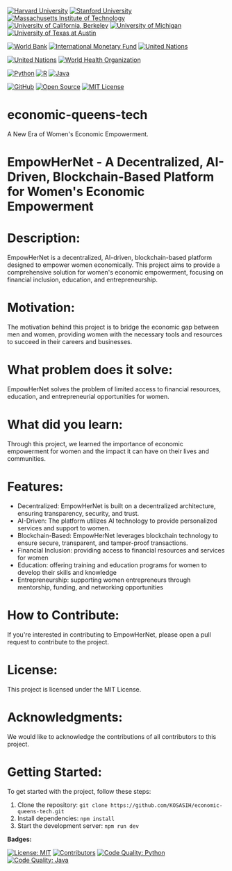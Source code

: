 [![Harvard University](https://img.shields.io/badge/Harvard%20University-Harvard-blue.svg)](https://www.harvard.edu/)
[![Stanford University](https://img.shields.io/badge/Stanford%20University-Stanford-blue.svg)](https://www.stanford.edu/)
[![Massachusetts Institute of Technology](https://img.shields.io/badge/MIT-Massachusetts%20Institute%20of%20Technology-blue.svg)](https://www.mit.edu/)
[![University of California, Berkeley](https://img.shields.io/badge/University%20of%20California%2C%20Berkeley-Cal-blue.svg)](https://www.berkeley.edu/)
[![University of Michigan](https://img.shields.io/badge/University%20of%20Michigan-Michigan-blue.svg)](https://www.umich.edu/)
[![University of Texas at Austin](https://img.shields.io/badge/University%20of%20Texas%20at%20Austin-Texas-blue.svg)](https://www.utexas.edu/)

[![World Bank](https://img.shields.io/badge/World%20Bank-World%20Bank-blue.svg)](https://www.worldbank.org/)
[![International Monetary Fund](https://img.shields.io/badge/International%20Monetary%20Fund-IMF-blue.svg)](https://www.imf.org/)
[![United Nations](https://img.shields.io/badge/United%20Nations-UN-blue.svg)](https://www.un.org/)

[![United Nations](https://img.shields.io/badge/United%20Nations-UN-blue.svg)](https://www.un.org/)
[![World Health Organization](https://img.shields.io/badge/World%20Health%20Organization-WHO-lightblue.svg)](https://www.who.int/)

[![Python](https://img.shields.io/badge/Python-3.9-blue.svg)](https://www.python.org/)
[![R](https://img.shields.io/badge/R-4.0-blue.svg)](https://www.r-project.org/)
[![Java](https://img.shields.io/badge/Java-1.8-blue.svg)](https://www.oracle.com/java/)

[![GitHub](https://img.shields.io/badge/GitHub-GitHub-blue.svg)](https://github.com/)
[![Open Source](https://img.shields.io/badge/Open%20Source-Open%20Source-blue.svg)](https://opensource.org/)
[![MIT License](https://img.shields.io/badge/MIT%20License-MIT-blue.svg)](https://opensource.org/licenses/MIT)

# economic-queens-tech
A New Era of Women's Economic Empowerment. 

# EmpowHerNet - A Decentralized, AI-Driven, Blockchain-Based Platform for Women's Economic Empowerment

# **Description:**

EmpowHerNet is a decentralized, AI-driven, blockchain-based platform designed to empower women economically. This project aims to provide a comprehensive solution for women's economic empowerment, focusing on financial inclusion, education, and entrepreneurship.

# **Motivation:**

The motivation behind this project is to bridge the economic gap between men and women, providing women with the necessary tools and resources to succeed in their careers and businesses.

# **What problem does it solve:**

EmpowHerNet solves the problem of limited access to financial resources, education, and entrepreneurial opportunities for women.

# **What did you learn:**

Through this project, we learned the importance of economic empowerment for women and the impact it can have on their lives and communities.

# **Features:**

* Decentralized: EmpowHerNet is built on a decentralized architecture, ensuring transparency, security, and trust.
* AI-Driven: The platform utilizes AI technology to provide personalized services and support to women.
* Blockchain-Based: EmpowHerNet leverages blockchain technology to ensure secure, transparent, and tamper-proof transactions.
* Financial Inclusion: providing access to financial resources and services for women
* Education: offering training and education programs for women to develop their skills and knowledge
* Entrepreneurship: supporting women entrepreneurs through mentorship, funding, and networking opportunities

# **How to Contribute:**

If you're interested in contributing to EmpowHerNet, please open a pull request to contribute to the project.

# **License:**

This project is licensed under the MIT License.

# **Acknowledgments:**

We would like to acknowledge the contributions of all contributors to this project.

# **Getting Started:**

To get started with the project, follow these steps:

1. Clone the repository: `git clone https://github.com/KOSASIH/economic-queens-tech.git`
2. Install dependencies: `npm install`
3. Start the development server: `npm run dev`

**Badges:**

[![License: MIT](https://img.shields.io/badge/License-MIT-yellow.svg)](https://opensource.org/licenses/MIT)
[![Contributors](https://img.shields.io/badge/Contributors-1-orange.svg)](https://github.com/KOSASIH/economic-queens-tech/graphs/contributors)
[![Code Quality: Python](https://img.shields.io/badge/code%20quality-python-blue.svg)](https://www.python.org/)
[![Code Quality: Java](https://img.shields.io/badge/code%20quality-java-orange.svg)](https://www.java.com/)
